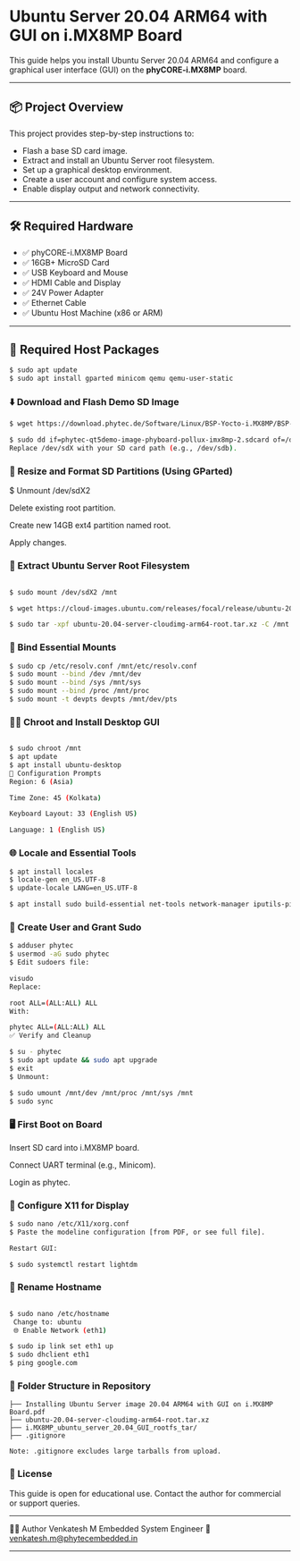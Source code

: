 # Ubuntu Server 20.04 ARM64 with GUI on i.MX8MP Board

This guide helps you install Ubuntu Server 20.04 ARM64 and configure a graphical user interface (GUI) on the **phyCORE-i.MX8MP** board.

---

## 📦 Project Overview

This project provides step-by-step instructions to:
- Flash a base SD card image.
- Extract and install an Ubuntu Server root filesystem.
- Set up a graphical desktop environment.
- Create a user account and configure system access.
- Enable display output and network connectivity.

---

## 🛠️ Required Hardware

- ✅ phyCORE-i.MX8MP Board
- ✅ 16GB+ MicroSD Card
- ✅ USB Keyboard and Mouse
- ✅ HDMI Cable and Display
- ✅ 24V Power Adapter
- ✅ Ethernet Cable
- ✅ Ubuntu Host Machine (x86 or ARM)

---

## 🔧 Required Host Packages
```bash
$ sudo apt update
$ sudo apt install gparted minicom qemu qemu-user-static
```

### ⬇️ Download and Flash Demo SD Image
```bash
$ wget https://download.phytec.de/Software/Linux/BSP-Yocto-i.MX8MP/BSP-Yocto-NXP-i.MX8MP-PD22.1.0/images/ampliphy-vendor-xwayland/phyboard-pollux-imx8mp-2/phytec-qt5demo-image-phyboard-pollux-imx8mp-2.sdcard

```
```bash
$ sudo dd if=phytec-qt5demo-image-phyboard-pollux-imx8mp-2.sdcard of=/dev/sdX bs=4M status=progress && sync
Replace /dev/sdX with your SD card path (e.g., /dev/sdb).
```

### 💾 Resize and Format SD Partitions (Using GParted)

$ Unmount /dev/sdX2

Delete existing root partition.

Create new 14GB ext4 partition named root.

Apply changes.

### 📂 Extract Ubuntu Server Root Filesystem
```bash

$ sudo mount /dev/sdX2 /mnt

$ wget https://cloud-images.ubuntu.com/releases/focal/release/ubuntu-20.04-server-cloudimg-arm64-root.tar.xz

$ sudo tar -xpf ubuntu-20.04-server-cloudimg-arm64-root.tar.xz -C /mnt
```

### 🔁 Bind Essential Mounts
```bash
$ sudo cp /etc/resolv.conf /mnt/etc/resolv.conf
$ sudo mount --bind /dev /mnt/dev
$ sudo mount --bind /sys /mnt/sys
$ sudo mount --bind /proc /mnt/proc
$ sudo mount -t devpts devpts /mnt/dev/pts
```
### 🧑‍💻 Chroot and Install Desktop GUI
```bash

$ sudo chroot /mnt
$ apt update
$ apt install ubuntu-desktop
📍 Configuration Prompts
Region: 6 (Asia)

Time Zone: 45 (Kolkata)

Keyboard Layout: 33 (English US)

Language: 1 (English US)
```

### 🌐 Locale and Essential Tools
```bash
$ apt install locales
$ locale-gen en_US.UTF-8
$ update-locale LANG=en_US.UTF-8

$ apt install sudo build-essential net-tools network-manager iputils-ping nano lightdm xserver-xorg-video-fbdev xserver-xorg-video-vesa
```
### 👤 Create User and Grant Sudo

```bash
$ adduser phytec
$ usermod -aG sudo phytec
$ Edit sudoers file:

visudo
Replace:

root ALL=(ALL:ALL) ALL
With:

phytec ALL=(ALL:ALL) ALL
✅ Verify and Cleanup

$ su - phytec
$ sudo apt update && sudo apt upgrade
$ exit
$ Unmount:

$ sudo umount /mnt/dev /mnt/proc /mnt/sys /mnt
$ sudo sync
```

### 🖥️ First Boot on Board

Insert SD card into i.MX8MP board.

Connect UART terminal (e.g., Minicom).

Login as phytec.

### 🧾 Configure X11 for Display

```bash
$ sudo nano /etc/X11/xorg.conf
$ Paste the modeline configuration [from PDF, or see full file].

Restart GUI:

$ sudo systemctl restart lightdm
```
### 📛 Rename Hostname
```bash

$ sudo nano /etc/hostname
 Change to: ubuntu
 🌐 Enable Network (eth1)

$ sudo ip link set eth1 up
$ sudo dhclient eth1
$ ping google.com
```
### 📂 Folder Structure in Repository

```text
├── Installing Ubuntu Server image 20.04 ARM64 with GUI on i.MX8MP Board.pdf
├── ubuntu-20.04-server-cloudimg-arm64-root.tar.xz
├── i.MX8MP_ubuntu_server_20.04_GUI_rootfs_tar/
├── .gitignore

Note: .gitignore excludes large tarballs from upload.

```

### 📌 License
This guide is open for educational use. Contact the author for commercial or support queries.

---

🧑‍💼 Author
Venkatesh M
Embedded System Engineer
📧 venkatesh.m@phytecembedded.in

---
